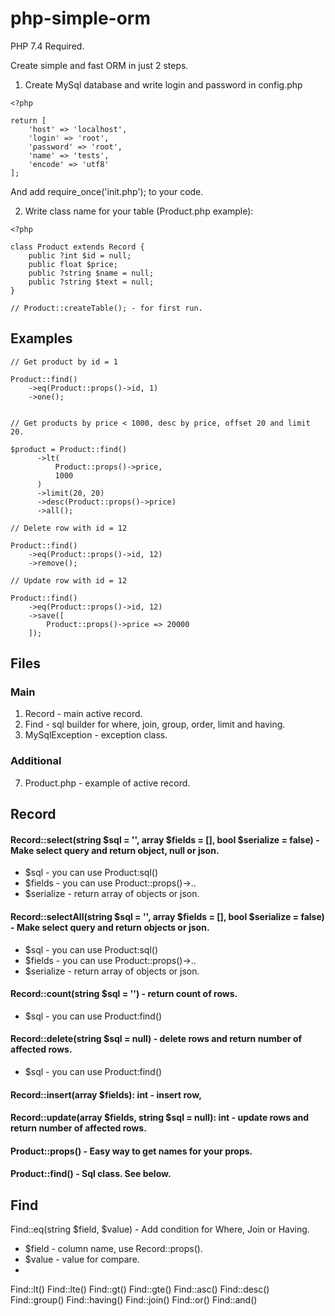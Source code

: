 # php-simple-orm

PHP 7.4 Required.

Create simple and fast ORM in just 2 steps.

1) Create MySql database and write login and password in config.php

```
<?php

return [
    'host' => 'localhost',
    'login' => 'root',
    'password' => 'root',
    'name' => 'tests',
    'encode' => 'utf8'
];
```

And add require_once('init.php'); to your code.

2) Write class name for your table (Product.php example):

```
<?php

class Product extends Record {
    public ?int $id = null;
    public float $price;
    public ?string $name = null;
    public ?string $text = null;
}

// Product::createTable(); - for first run.

```
## Examples

```
// Get product by id = 1

Product::find()
    ->eq(Product::props()->id, 1)
    ->one();

```

```

// Get products by price < 1000, desc by price, offset 20 and limit 20.

$product = Product::find()
      ->lt(
          Product::props()->price,
          1000
      )
      ->limit(20, 20)
      ->desc(Product::props()->price)
      ->all();
```

```
// Delete row with id = 12

Product::find()
    ->eq(Product::props()->id, 12)
    ->remove();

```

```
// Update row with id = 12

Product::find()
    ->eq(Product::props()->id, 12)
    ->save([
        Product::props()->price => 20000
    ]);

```

## Files

### Main
1) Record - main active record.
2) Find - sql builder for where, join, group, order, limit and having.
3) MySqlException - exception class.

### Additional
7) Product.php - example of active record.
   
## Record
 
#### Record::select(string $sql = '', array $fields = [], bool $serialize = false) - Make select query and return object, null or json.
- $sql - you can use Product:sql()
- $fields - you can use Product::props()->..
- $serialize - return array of objects or json.

#### Record::selectAll(string $sql = '', array $fields = [], bool $serialize = false) - Make select query and return objects or json.
- $sql - you can use Product:sql()
- $fields - you can use Product::props()->..
- $serialize - return array of objects or json.

#### Record::count(string $sql = '') - return count of rows.
- $sql - you can use Product:find()

#### Record::delete(string $sql = null) - delete rows and return number of affected rows.
- $sql - you can use Product:find()

#### Record::insert(array $fields): int - insert row,
#### Record::update(array $fields, string $sql = null): int - update rows and return number of affected rows.
#### Product::props() - Easy way to get names for your props.
#### Product::find() - Sql class. See below.

## Find

Find::eq(string $field, $value) - Add condition for Where, Join or Having.
- $field - column name, use Record::props().
- $value - value for compare.
- 
Find::lt()
Find::lte()
Find::gt()
Find::gte()
Find::asc()
Find::desc()
Find::group()
Find::having()
Find::join()
Find::or()
Find::and()
